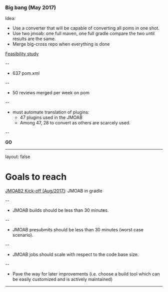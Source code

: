 ### Big bang (May 2017)

Idea:
* Use a converter that will be capable of converting all poms in one shot.
* Use two jmoab: one full maven, one full gradle compare the two until results are the same.
* Merge big-cross repo when everything is done

[Feasibility study](https://confluence.criteois.com/display/RP/Feasibility+of+maven+to+gradle+automated+translation)

--
* 637 pom.xml

--
* 50 reviews merged per week on pom

--
* must automate translation of plugins:
   * 47 plugins used in the JMOAB
   * Among 47, 28 to convert as others are scarcely used.

--

__GO__

---
layout: false
# Goals to reach

[JMOAB2 Kick-off (Aug/2017)](https://confluence.criteois.com/display/RP/Kick-off%3A+Towards+an+Efficient+JMOAB): JMOAB in gradle

--
 * JMOAB builds should be less than 30 minutes.

--
 * JMOAB presubmits should be less than 30 minutes (worst case scenario).

--
 * JMOAB jobs should scale with respect to the code base size.

--
 * Pave the way for later improvements (i.e. choose a build tool which can be easily customized and is actively maintained)

---
